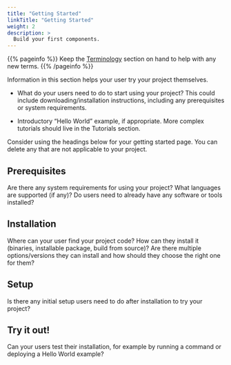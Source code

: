 ```yaml
---
title: "Getting Started"
linkTitle: "Getting Started"
weight: 2
description: >
  Build your first components.
---
```


{{% pageinfo %}}
Keep the [Terminology](/docs/concepts/terminology/) section on hand to help with any new terms.
{{% /pageinfo %}}

Information in this section helps your user try your project themselves.

- What do your users need to do to start using your project? This could include downloading/installation instructions, including any prerequisites or system requirements.

- Introductory “Hello World” example, if appropriate. More complex tutorials should live in the Tutorials section.

Consider using the headings below for your getting started page. You can delete any that are not applicable to your project.

## Prerequisites

Are there any system requirements for using your project? What languages are supported (if any)? Do users need to already have any software or tools installed?

## Installation

Where can your user find your project code? How can they install it (binaries, installable package, build from source)? Are there multiple options/versions they can install and how should they choose the right one for them?

## Setup

Is there any initial setup users need to do after installation to try your project?

## Try it out!

Can your users test their installation, for example by running a command or deploying a Hello World example?
